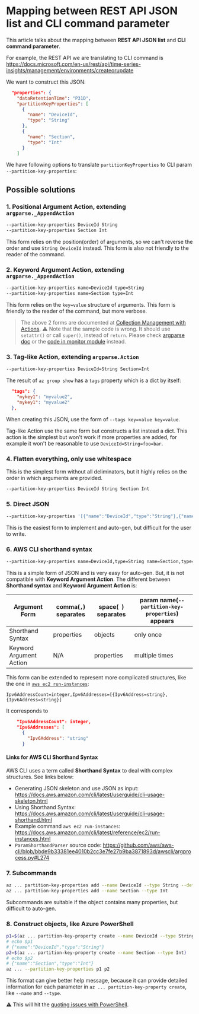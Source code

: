 # Mapping between REST API JSON list and CLI command parameter

This article talks about the mapping between **REST API JSON list** and **CLI command parameter**.

For example, the REST API we are translating to CLI command is https://docs.microsoft.com/en-us/rest/api/time-series-insights/management/environments/createorupdate

We want to construct this JSON:

```json
  "properties": {
    "dataRetentionTime": "P31D",
    "partitionKeyProperties": [
      {
        "name": "DeviceId",
        "type": "String"
      },
      {
        "name": "Section",
        "type": "Int"
      }
    ]
```

We have following options to translate `partitionKeyProperties` to CLI param `--partition-key-properties`:

## Possible solutions

### 1. Positional Argument Action, extending `argparse._AppendAction`

```sh
--partition-key-properties DeviceId String
--partition-key-properties Section Int
```

This form relies on the position(order) of arguments, so we can't reverse the order and use `String DeviceId` instead. This form is also not friendly to the reader of the command.


### 2. Keyword Argument Action, extending `argparse._AppendAction`

```sh
--partition-key-properties name=DeviceId type=String
--partition-key-properties name=Section type=Int
```

This form relies on the `key=value` structure of arguments. This form is friendly to the reader of the command, but more verbose.

> The above 2 forms are documented at [Collection Management with Actions](https://github.com/Azure/azure-cli/blob/dev/doc/command_guidelines.md#collection-management-with-actions). ⚠ Note that the sample code is wrong. It should use `setattr()` or call `super()`, instead of `return`. Please check [argparse doc](https://docs.python.org/3/library/argparse.html#action) or the [code in monitor module](https://github.com/Azure/azure-cli/blob/dev/src/azure-cli/azure/cli/command_modules/monitor/actions.py) instead.


### 3. Tag-like Action, extending `argparse.Action`

```sh
--partition-key-properties DeviceId=String Section=Int
```

The result of `az group show` has a `tags` property which is a dict by itself:

```json
  "tags": {
    "mykey1": "myvalue2",
    "mykey1": "myvalue2"
  },
```

When creating this JSON, use the form of `--tags key=value key=value`.

Tag-like Action use the same form but constructs a list instead a dict. This action is the simplest but won't work if more properties are added, for example it won't be reasonable to use `DeviceId=String=foo=bar`.


### 4. Flatten everything, only use whitespace

This is the simplest form without all deliminators, but it highly relies on the order in which arguments are provided.

```sh
--partition-key-properties DeviceId String Section Int
```


### 5. Direct JSON

```sh
--partition-key-properties '[{"name":"DeviceId","type":"String"},{"name":"Section","type":"Int"}]'
```

This is the easiest form to implement and auto-gen, but difficult for the user to write.


### 6. AWS CLI shorthand syntax

```sh
--partition-key-properties name=DeviceId,type=String name=Section,type=Int
```

This is a simple form of JSON and is very easy for auto-gen. But, it is not compatible with **Keyword Argument Action**. The different between **Shorthand syntax** and **Keyword Argument Action** is:

|Argument Form          |comma(`,`) separates |space(` `) separates |param name(`--partition-key-properties`) appears
|-                      |-                    | -                   |-
|Shorthand Syntax       |properties           |objects              |only once
|Keyword Argument Action|N/A                  |properties           |multiple times

This form can be extended to represent more complicated structures, like the one in [`aws ec2 run-instances`](https://docs.aws.amazon.com/cli/latest/reference/ec2/run-instances.html):

```
Ipv6AddressCount=integer,Ipv6Addresses=[{Ipv6Address=string},{Ipv6Address=string}]
```

It corresponds to

```json
    "Ipv6AddressCount": integer,
    "Ipv6Addresses": [
      {
        "Ipv6Address": "string"
      }
```

#### Links for AWS CLI Shorthand Syntax

AWS CLI uses a term called **Shorthand Syntax** to deal with complex structures. See links below:

* Generating JSON skeleton and use JSON as input: https://docs.aws.amazon.com/cli/latest/userguide/cli-usage-skeleton.html
* Using Shorthand Syntax: https://docs.aws.amazon.com/cli/latest/userguide/cli-usage-shorthand.html
* Example command `aws ec2 run-instances`: https://docs.aws.amazon.com/cli/latest/reference/ec2/run-instances.html
* `ParamShorthandParser` source code: https://github.com/aws/aws-cli/blob/bbde9b33381ee4010b2cc3e7fe27b9ba3871893d/awscli/argprocess.py#L274


### 7. Subcommands

```sh
az ... partition-key-properties add --name DeviceId --type String --defer
az ... partition-key-properties add --name Section --type Int
```

Subcommands are suitable if the object contains many properties, but difficult to auto-gen.


### 8. Construct objects, like Azure PowerShell

```sh
p1=$(az ... partition-key-property create --name DeviceId --type String)
# echo $p1
# {"name":"DeviceId","type":"String"}
p2=$(az ... partition-key-property create --name Section --type Int)
# echo $p2
# {"name":"Section","type":"Int"}
az ... --partition-key-properties p1 p2
```

This format can give better help message, because it can provide detailed information for each parameter in  `az ... partition-key-property create`, like `--name` and `--type`.

⚠ This will hit the [quoting issues with PowerShell](https://github.com/Azure/azure-cli/blob/dev/doc/quoting-issues-with-powershell.md).

